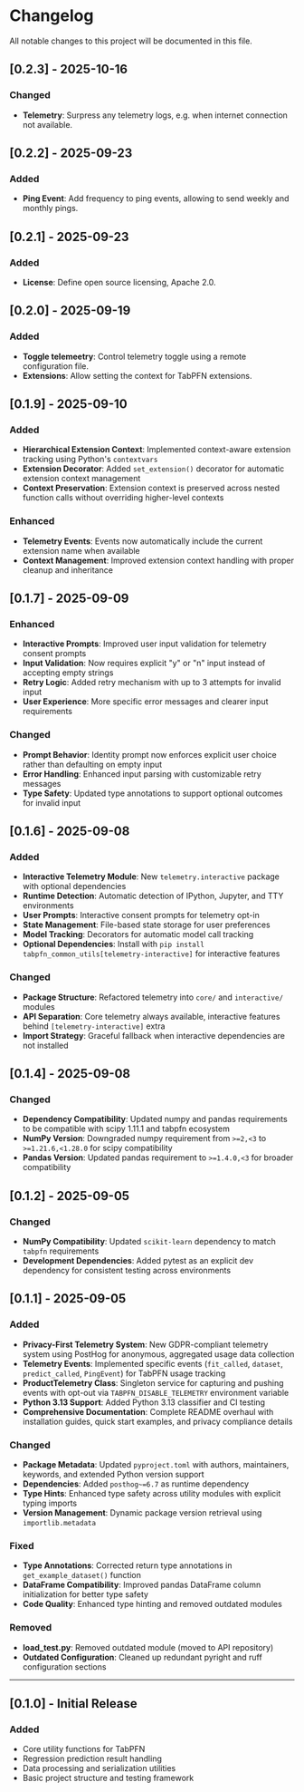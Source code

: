 # Changelog

All notable changes to this project will be documented in this file.

## [0.2.3] - 2025-10-16

### Changed
- **Telemetry**: Surpress any telemetry logs, e.g. when internet connection not available.

## [0.2.2] - 2025-09-23

### Added
- **Ping Event**: Add frequency to ping events, allowing to send weekly and monthly pings.

## [0.2.1] - 2025-09-23

### Added
- **License**: Define open source licensing, Apache 2.0.

## [0.2.0] - 2025-09-19

### Added
- **Toggle telemeetry**: Control telemetry toggle using a remote configuration file.
- **Extensions**: Allow setting the context for TabPFN extensions.

## [0.1.9] - 2025-09-10

### Added
- **Hierarchical Extension Context**: Implemented context-aware extension tracking using Python's `contextvars`
- **Extension Decorator**: Added `set_extension()` decorator for automatic extension context management
- **Context Preservation**: Extension context is preserved across nested function calls without overriding higher-level contexts

### Enhanced
- **Telemetry Events**: Events now automatically include the current extension name when available
- **Context Management**: Improved extension context handling with proper cleanup and inheritance

## [0.1.7] - 2025-09-09

### Enhanced
- **Interactive Prompts**: Improved user input validation for telemetry consent prompts
- **Input Validation**: Now requires explicit "y" or "n" input instead of accepting empty strings
- **Retry Logic**: Added retry mechanism with up to 3 attempts for invalid input
- **User Experience**: More specific error messages and clearer input requirements

### Changed
- **Prompt Behavior**: Identity prompt now enforces explicit user choice rather than defaulting on empty input
- **Error Handling**: Enhanced input parsing with customizable retry messages
- **Type Safety**: Updated type annotations to support optional outcomes for invalid input

## [0.1.6] - 2025-09-08

### Added
- **Interactive Telemetry Module**: New `telemetry.interactive` package with optional dependencies
- **Runtime Detection**: Automatic detection of IPython, Jupyter, and TTY environments
- **User Prompts**: Interactive consent prompts for telemetry opt-in
- **State Management**: File-based state storage for user preferences
- **Model Tracking**: Decorators for automatic model call tracking
- **Optional Dependencies**: Install with `pip install tabpfn_common_utils[telemetry-interactive]` for interactive features

### Changed
- **Package Structure**: Refactored telemetry into `core/` and `interactive/` modules
- **API Separation**: Core telemetry always available, interactive features behind `[telemetry-interactive]` extra
- **Import Strategy**: Graceful fallback when interactive dependencies are not installed

## [0.1.4] - 2025-09-08

### Changed
- **Dependency Compatibility**: Updated numpy and pandas requirements to be compatible with scipy 1.11.1 and tabpfn ecosystem
- **NumPy Version**: Downgraded numpy requirement from `>=2,<3` to `>=1.21.6,<1.28.0` for scipy compatibility
- **Pandas Version**: Updated pandas requirement to `>=1.4.0,<3` for broader compatibility

## [0.1.2] - 2025-09-05

### Changed
- **NumPy Compatibility**: Updated `scikit-learn` dependency to match `tabpfn` requirements
- **Development Dependencies**: Added pytest as an explicit dev dependency for consistent testing across environments

## [0.1.1] - 2025-09-05

### Added
- **Privacy-First Telemetry System**: New GDPR-compliant telemetry system using PostHog for anonymous, aggregated usage data collection
- **Telemetry Events**: Implemented specific events (`fit_called`, `dataset`, `predict_called`, `PingEvent`) for TabPFN usage tracking
- **ProductTelemetry Class**: Singleton service for capturing and pushing events with opt-out via `TABPFN_DISABLE_TELEMETRY` environment variable
- **Python 3.13 Support**: Added Python 3.13 classifier and CI testing
- **Comprehensive Documentation**: Complete README overhaul with installation guides, quick start examples, and privacy compliance details

### Changed
- **Package Metadata**: Updated `pyproject.toml` with authors, maintainers, keywords, and extended Python version support
- **Dependencies**: Added `posthog~=6.7` as runtime dependency
- **Type Hints**: Enhanced type safety across utility modules with explicit typing imports
- **Version Management**: Dynamic package version retrieval using `importlib.metadata`

### Fixed
- **Type Annotations**: Corrected return type annotations in `get_example_dataset()` function
- **DataFrame Compatibility**: Improved pandas DataFrame column initialization for better type safety
- **Code Quality**: Enhanced type hinting and removed outdated modules

### Removed
- **load_test.py**: Removed outdated module (moved to API repository)
- **Outdated Configuration**: Cleaned up redundant pyright and ruff configuration sections

---

## [0.1.0] - Initial Release

### Added
- Core utility functions for TabPFN
- Regression prediction result handling
- Data processing and serialization utilities
- Basic project structure and testing framework